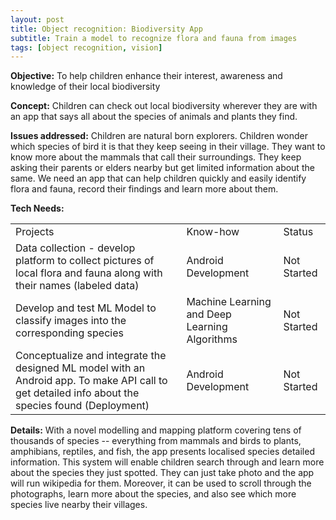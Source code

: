 ```yaml
---
layout: post
title: Object recognition: Biodiversity App
subtitle: Train a model to recognize flora and fauna from images
tags: [object recognition, vision]
---
```



**Objective:** To help children enhance their interest, awareness and knowledge of their local biodiversity

**Concept:** Children can check out local biodiversity wherever they are with an app that says all about the species of animals and plants they find.

**Issues addressed:** Children are natural born explorers. Children wonder which species of bird it is that they keep seeing in their village. They want to know more about the mammals that call their surroundings. They keep asking their parents or elders nearby but get limited information about the same. We need an app that can help children quickly and easily identify flora and fauna, record their findings and learn more about them.

**Tech Needs:**

<table>
  <tr>
    <td>Projects</td>
    <td>Know-how</td>
    <td>Status</td>
  </tr>
  <tr>
    <td>Data collection - develop platform to collect pictures of local flora and fauna along with their names (labeled data)</td>
    <td>Android Development</td>
    <td>Not Started</td>
  </tr>
  <tr>
    <td>Develop and test ML Model to classify images into the corresponding species </td>
    <td>Machine Learning and Deep Learning Algorithms</td>
    <td>Not Started</td>
  </tr>
  <tr>
    <td>Conceptualize and integrate the designed ML model with an Android app. To make API call to get detailed info about the species found (Deployment)</td>
    <td>Android Development</td>
    <td>Not Started</td>
  </tr>
</table>


**Details:**
With a novel modelling and mapping platform covering tens of thousands of species -- everything from mammals and birds to plants, amphibians, reptiles, and fish, the app presents localised species detailed information. This system will enable children search through and learn more about the species they just spotted. They can just take photo and the app will run wikipedia for them. Moreover, it can be used to scroll through the photographs, learn more about the species, and also see which more species live nearby their villages.

